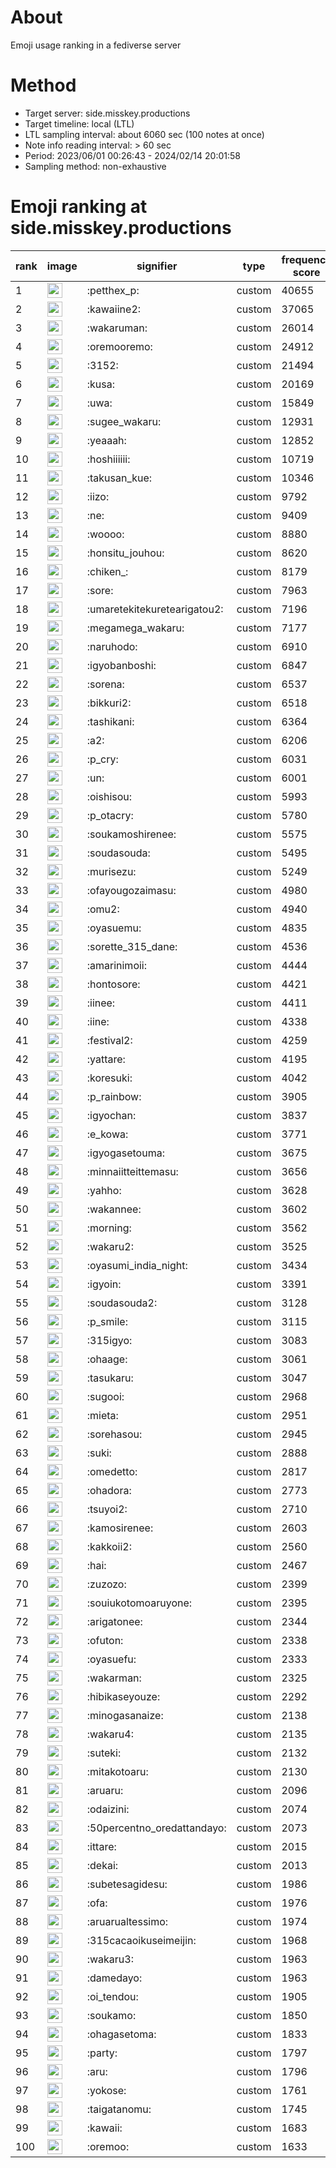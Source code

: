 # About
Emoji usage ranking in a fediverse server

# Method
- Target server: side.misskey.productions
- Target timeline: local (LTL)
- LTL sampling interval: about 6060 sec (100 notes at once)
- Note info reading interval: > 60 sec
- Period: 2023/06/01 00:26:43 - 2024/02/14 20:01:58 
- Sampling method: non-exhaustive

# Emoji ranking at side.misskey.productions

|rank|image|signifier|type|frequency score|
|----|----|----|----|----|
|1|<img height="24" src="https://side.misskey.productions/emoji/petthex_p.webp">|:petthex_p:|custom|40655|
|2|<img height="24" src="https://side.misskey.productions/emoji/kawaiine2.webp">|:kawaiine2:|custom|37065|
|3|<img height="24" src="https://side.misskey.productions/emoji/wakaruman.webp">|:wakaruman:|custom|26014|
|4|<img height="24" src="https://side.misskey.productions/emoji/oremooremo.webp">|:oremooremo:|custom|24912|
|5|<img height="24" src="https://side.misskey.productions/emoji/3152.webp">|:3152:|custom|21494|
|6|<img height="24" src="https://side.misskey.productions/emoji/kusa.webp">|:kusa:|custom|20169|
|7|<img height="24" src="https://side.misskey.productions/emoji/uwa.webp">|:uwa:|custom|15849|
|8|<img height="24" src="https://side.misskey.productions/emoji/sugee_wakaru.webp">|:sugee_wakaru:|custom|12931|
|9|<img height="24" src="https://side.misskey.productions/emoji/yeaaah.webp">|:yeaaah:|custom|12852|
|10|<img height="24" src="https://side.misskey.productions/emoji/hoshiiiiii.webp">|:hoshiiiiii:|custom|10719|
|11|<img height="24" src="https://side.misskey.productions/emoji/takusan_kue.webp">|:takusan_kue:|custom|10346|
|12|<img height="24" src="https://side.misskey.productions/emoji/iizo.webp">|:iizo:|custom|9792|
|13|<img height="24" src="https://side.misskey.productions/emoji/ne.webp">|:ne:|custom|9409|
|14|<img height="24" src="https://side.misskey.productions/emoji/woooo.webp">|:woooo:|custom|8880|
|15|<img height="24" src="https://side.misskey.productions/emoji/honsitu_jouhou.webp">|:honsitu_jouhou:|custom|8620|
|16|<img height="24" src="https://side.misskey.productions/emoji/chiken_.webp">|:chiken_:|custom|8179|
|17|<img height="24" src="https://side.misskey.productions/emoji/sore.webp">|:sore:|custom|7963|
|18|<img height="24" src="https://side.misskey.productions/emoji/umaretekitekuretearigatou2.webp">|:umaretekitekuretearigatou2:|custom|7196|
|19|<img height="24" src="https://side.misskey.productions/emoji/megamega_wakaru.webp">|:megamega_wakaru:|custom|7177|
|20|<img height="24" src="https://side.misskey.productions/emoji/naruhodo.webp">|:naruhodo:|custom|6910|
|21|<img height="24" src="https://side.misskey.productions/emoji/igyobanboshi.webp">|:igyobanboshi:|custom|6847|
|22|<img height="24" src="https://side.misskey.productions/emoji/sorena.webp">|:sorena:|custom|6537|
|23|<img height="24" src="https://side.misskey.productions/emoji/bikkuri2.webp">|:bikkuri2:|custom|6518|
|24|<img height="24" src="https://side.misskey.productions/emoji/tashikani.webp">|:tashikani:|custom|6364|
|25|<img height="24" src="https://side.misskey.productions/emoji/a2.webp">|:a2:|custom|6206|
|26|<img height="24" src="https://side.misskey.productions/emoji/p_cry.webp">|:p_cry:|custom|6031|
|27|<img height="24" src="https://side.misskey.productions/emoji/un.webp">|:un:|custom|6001|
|28|<img height="24" src="https://side.misskey.productions/emoji/oishisou.webp">|:oishisou:|custom|5993|
|29|<img height="24" src="https://side.misskey.productions/emoji/p_otacry.webp">|:p_otacry:|custom|5780|
|30|<img height="24" src="https://side.misskey.productions/emoji/soukamoshirenee.webp">|:soukamoshirenee:|custom|5575|
|31|<img height="24" src="https://side.misskey.productions/emoji/soudasouda.webp">|:soudasouda:|custom|5495|
|32|<img height="24" src="https://side.misskey.productions/emoji/murisezu.webp">|:murisezu:|custom|5249|
|33|<img height="24" src="https://side.misskey.productions/emoji/ofayougozaimasu.webp">|:ofayougozaimasu:|custom|4980|
|34|<img height="24" src="https://side.misskey.productions/emoji/omu2.webp">|:omu2:|custom|4940|
|35|<img height="24" src="https://side.misskey.productions/emoji/oyasuemu.webp">|:oyasuemu:|custom|4835|
|36|<img height="24" src="https://side.misskey.productions/emoji/sorette_315_dane.webp">|:sorette_315_dane:|custom|4536|
|37|<img height="24" src="https://side.misskey.productions/emoji/amarinimoii.webp">|:amarinimoii:|custom|4444|
|38|<img height="24" src="https://side.misskey.productions/emoji/hontosore.webp">|:hontosore:|custom|4421|
|39|<img height="24" src="https://side.misskey.productions/emoji/iinee.webp">|:iinee:|custom|4411|
|40|<img height="24" src="https://side.misskey.productions/emoji/iine.webp">|:iine:|custom|4338|
|41|<img height="24" src="https://side.misskey.productions/emoji/festival2.webp">|:festival2:|custom|4259|
|42|<img height="24" src="https://side.misskey.productions/emoji/yattare.webp">|:yattare:|custom|4195|
|43|<img height="24" src="https://side.misskey.productions/emoji/koresuki.webp">|:koresuki:|custom|4042|
|44|<img height="24" src="https://side.misskey.productions/emoji/p_rainbow.webp">|:p_rainbow:|custom|3905|
|45|<img height="24" src="https://side.misskey.productions/emoji/igyochan.webp">|:igyochan:|custom|3837|
|46|<img height="24" src="https://side.misskey.productions/emoji/e_kowa.webp">|:e_kowa:|custom|3771|
|47|<img height="24" src="https://side.misskey.productions/emoji/igyogasetouma.webp">|:igyogasetouma:|custom|3675|
|48|<img height="24" src="https://side.misskey.productions/emoji/minnaiitteittemasu.webp">|:minnaiitteittemasu:|custom|3656|
|49|<img height="24" src="https://side.misskey.productions/emoji/yahho.webp">|:yahho:|custom|3628|
|50|<img height="24" src="https://side.misskey.productions/emoji/wakannee.webp">|:wakannee:|custom|3602|
|51|<img height="24" src="https://side.misskey.productions/emoji/morning.webp">|:morning:|custom|3562|
|52|<img height="24" src="https://side.misskey.productions/emoji/wakaru2.webp">|:wakaru2:|custom|3525|
|53|<img height="24" src="https://side.misskey.productions/emoji/oyasumi_india_night.webp">|:oyasumi_india_night:|custom|3434|
|54|<img height="24" src="https://side.misskey.productions/emoji/igyoin.webp">|:igyoin:|custom|3391|
|55|<img height="24" src="https://side.misskey.productions/emoji/soudasouda2.webp">|:soudasouda2:|custom|3128|
|56|<img height="24" src="https://side.misskey.productions/emoji/p_smile.webp">|:p_smile:|custom|3115|
|57|<img height="24" src="https://side.misskey.productions/emoji/315igyo.webp">|:315igyo:|custom|3083|
|58|<img height="24" src="https://side.misskey.productions/emoji/ohaage.webp">|:ohaage:|custom|3061|
|59|<img height="24" src="https://side.misskey.productions/emoji/tasukaru.webp">|:tasukaru:|custom|3047|
|60|<img height="24" src="https://side.misskey.productions/emoji/sugooi.webp">|:sugooi:|custom|2968|
|61|<img height="24" src="https://side.misskey.productions/emoji/mieta.webp">|:mieta:|custom|2951|
|62|<img height="24" src="https://side.misskey.productions/emoji/sorehasou.webp">|:sorehasou:|custom|2945|
|63|<img height="24" src="https://side.misskey.productions/emoji/suki.webp">|:suki:|custom|2888|
|64|<img height="24" src="https://side.misskey.productions/emoji/omedetto.webp">|:omedetto:|custom|2817|
|65|<img height="24" src="https://side.misskey.productions/emoji/ohadora.webp">|:ohadora:|custom|2773|
|66|<img height="24" src="https://side.misskey.productions/emoji/tsuyoi2.webp">|:tsuyoi2:|custom|2710|
|67|<img height="24" src="https://side.misskey.productions/emoji/kamosirenee.webp">|:kamosirenee:|custom|2603|
|68|<img height="24" src="https://side.misskey.productions/emoji/kakkoii2.webp">|:kakkoii2:|custom|2560|
|69|<img height="24" src="https://side.misskey.productions/emoji/hai.webp">|:hai:|custom|2467|
|70|<img height="24" src="https://side.misskey.productions/emoji/zuzozo.webp">|:zuzozo:|custom|2399|
|71|<img height="24" src="https://side.misskey.productions/emoji/souiukotomoaruyone.webp">|:souiukotomoaruyone:|custom|2395|
|72|<img height="24" src="https://side.misskey.productions/emoji/arigatonee.webp">|:arigatonee:|custom|2344|
|73|<img height="24" src="https://side.misskey.productions/emoji/ofuton.webp">|:ofuton:|custom|2338|
|74|<img height="24" src="https://side.misskey.productions/emoji/oyasuefu.webp">|:oyasuefu:|custom|2333|
|75|<img height="24" src="https://side.misskey.productions/emoji/wakarman.webp">|:wakarman:|custom|2325|
|76|<img height="24" src="https://side.misskey.productions/emoji/hibikaseyouze.webp">|:hibikaseyouze:|custom|2292|
|77|<img height="24" src="https://side.misskey.productions/emoji/minogasanaize.webp">|:minogasanaize:|custom|2138|
|78|<img height="24" src="https://side.misskey.productions/emoji/wakaru4.webp">|:wakaru4:|custom|2135|
|79|<img height="24" src="https://side.misskey.productions/emoji/suteki.webp">|:suteki:|custom|2132|
|80|<img height="24" src="https://side.misskey.productions/emoji/mitakotoaru.webp">|:mitakotoaru:|custom|2130|
|81|<img height="24" src="https://side.misskey.productions/emoji/aruaru.webp">|:aruaru:|custom|2096|
|82|<img height="24" src="https://side.misskey.productions/emoji/odaizini.webp">|:odaizini:|custom|2074|
|83|<img height="24" src="https://side.misskey.productions/emoji/50percentno_oredattandayo.webp">|:50percentno_oredattandayo:|custom|2073|
|84|<img height="24" src="https://side.misskey.productions/emoji/ittare.webp">|:ittare:|custom|2015|
|85|<img height="24" src="https://side.misskey.productions/emoji/dekai.webp">|:dekai:|custom|2013|
|86|<img height="24" src="https://side.misskey.productions/emoji/subetesagidesu.webp">|:subetesagidesu:|custom|1986|
|87|<img height="24" src="https://side.misskey.productions/emoji/ofa.webp">|:ofa:|custom|1976|
|88|<img height="24" src="https://side.misskey.productions/emoji/aruarualtessimo.webp">|:aruarualtessimo:|custom|1974|
|89|<img height="24" src="https://side.misskey.productions/emoji/315cacaoikuseimeijin.webp">|:315cacaoikuseimeijin:|custom|1968|
|90|<img height="24" src="https://side.misskey.productions/emoji/wakaru3.webp">|:wakaru3:|custom|1963|
|91|<img height="24" src="https://side.misskey.productions/emoji/damedayo.webp">|:damedayo:|custom|1963|
|92|<img height="24" src="https://side.misskey.productions/emoji/oi_tendou.webp">|:oi_tendou:|custom|1905|
|93|<img height="24" src="https://side.misskey.productions/emoji/soukamo.webp">|:soukamo:|custom|1850|
|94|<img height="24" src="https://side.misskey.productions/emoji/ohagasetoma.webp">|:ohagasetoma:|custom|1833|
|95|<img height="24" src="https://side.misskey.productions/emoji/party.webp">|:party:|custom|1797|
|96|<img height="24" src="https://side.misskey.productions/emoji/aru.webp">|:aru:|custom|1796|
|97|<img height="24" src="https://side.misskey.productions/emoji/yokose.webp">|:yokose:|custom|1761|
|98|<img height="24" src="https://side.misskey.productions/emoji/taigatanomu.webp">|:taigatanomu:|custom|1745|
|99|<img height="24" src="https://side.misskey.productions/emoji/kawaii.webp">|:kawaii:|custom|1683|
|100|<img height="24" src="https://side.misskey.productions/emoji/oremoo.webp">|:oremoo:|custom|1633|

